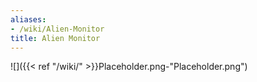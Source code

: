 ```yaml
---
aliases:
- /wiki/Alien-Monitor
title: Alien Monitor
---
```


![]({{< ref "/wiki/" >}}Placeholder.png-"Placeholder.png")